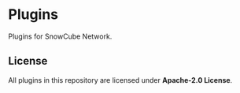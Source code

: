 # Plugins
Plugins for SnowCube Network.

## License
All plugins in this repository are licensed under **Apache-2.0 License**.
